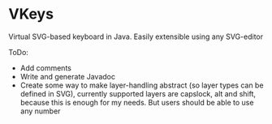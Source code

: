 VKeys
=====

Virtual SVG-based keyboard in Java. Easily extensible using any SVG-editor

ToDo:
- Add comments
- Write and generate Javadoc
- Create some way to make layer-handling abstract (so layer types can be defined in SVG), currently supported layers are capslock, alt and shift, because this is enough for my needs. But users should be able to use any number
